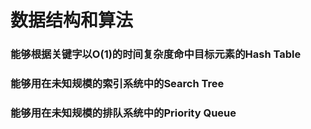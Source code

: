 # 数据结构和算法

### 能够根据关键字以O(1)的时间复杂度命中目标元素的Hash Table

### 能够用在未知规模的索引系统中的Search Tree

### 能够用在未知规模的排队系统中的Priority Queue
